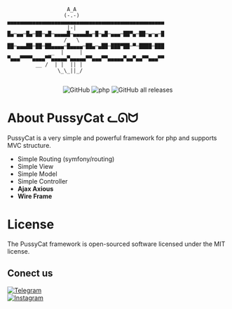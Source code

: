 ```
                   A_A
                  (-.-)	 ▄▄▄▄▄▄▄▄▄▄▄▄▄▄▄▄▄▄▄▄▄▄▄▄▄▄▄▄▄▄▄▄▄▄▄▄▄▄▄▄▄▄▄▄▄▄▄▄▄▄
                   |-|	 █▄─▄▄─█▄─██─▄█─▄▄▄▄█─▄▄▄▄█▄─█─▄█─▄▄▄─██▀▄─██─▄─▄─█  
                  /   \  ██─▄▄▄██─██─██▄▄▄▄─█▄▄▄▄─██▄─▄██─███▀██─▀─████─███
             __  |     | ▀▄▄▄▀▀▀▀▄▄▄▄▀▀▄▄▄▄▄▀▄▄▄▄▄▀▀▄▄▄▀▀▄▄▄▄▄▀▄▄▀▄▄▀▀▄▄▄▀▀	
         __ /  | |  || | 
                \_\_||_/
 

```

<div align="center">
<div>
<img alt="GitHub" src="https://img.shields.io/github/license/Masihgh/pussycat">
<img alt="php" src="https://img.shields.io/badge/php-%5E7.1.3-blueviolet">
 <img alt="GitHub all releases" src="https://img.shields.io/github/downloads/Masihgh/pussycat/total">
</div>
</div>


# About PussyCat ᓚᘏᗢ
PussyCat is a very simple and powerful framework for php and supports MVC structure.
* Simple Routing (symfony/routing)
* Simple View
* Simple Model
* Simple Controller
* __Ajax Axious__
* __Wire Frame__



# License
The PussyCat framework is open-sourced software licensed under the MIT license.



## Conect us
<div>
<a href="https://t.me/masihghaznavi"><img alt="Telegram" src="https://img.shields.io/badge/Telegram-t.me/masihghaznavi-9cf?logo=telegram&style=social"></a></br>
<a href="https://instagram.com/ghaznavi_masih"><img alt="Instagram" src="https://img.shields.io/badge/Instagram-@ghaznavi__masih-9cf?logo=Instagram&style=social"></a>

</div>
 



